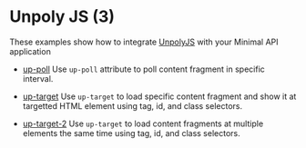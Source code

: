 # Unpoly JS (3)

These examples show how to integrate [UnpolyJS](https://unpoly.com/) with your Minimal API application

* [up-poll](up-poll)
  Use `up-poll` attribute to poll content fragment in specific interval. 

* [up-target](up-target)
  Use `up-target` to load specific content fragment and show it at targetted HTML element using tag, id, and class selectors.

* [up-target-2](up-target-2)
  Use `up-target` to load content fragments at multiple elements the same time using tag, id, and class selectors.